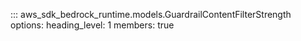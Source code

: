::: aws_sdk_bedrock_runtime.models.GuardrailContentFilterStrength
    options:
        heading_level: 1
        members: true
